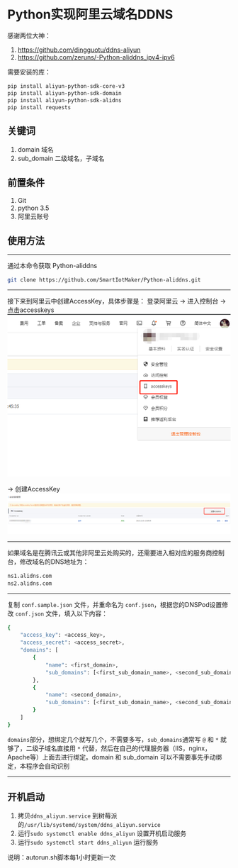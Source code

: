 # Python实现阿里云域名DDNS

感谢两位大神：
1. https://github.com/dingguotu/ddns-aliyun
2. https://github.com/zeruns/-Python-aliddns_ipv4-ipv6


需要安装的库：
```
pip install aliyun-python-sdk-core-v3
pip install aliyun-python-sdk-domain
pip install aliyun-python-sdk-alidns
pip install requests
```

## 关键词

1. domain  域名
2. sub_domain  二级域名，子域名

## 前置条件

1. Git
2. python 3.5
3. 阿里云账号

## 使用方法

---

通过本命令获取 Python-aliddns

```bash
git clone https://github.com/SmartIotMaker/Python-aliddns.git
```

---

接下来到阿里云中创建AccessKey，具体步骤是：
登录阿里云 -> 进入控制台 -> 点击accesskeys ![accesskeys](img/accesskeys.png)

-> 创建AccessKey ![AccessKey](img/create-access-key.png)

---

如果域名是在腾讯云或其他非阿里云处购买的，还需要进入相对应的服务商控制台，修改域名的DNS地址为：

```bash
ns1.alidns.com
ns2.alidns.com
```

---

复制 `conf.sample.json` 文件，并重命名为 `conf.json`，根据您的DNSPod设置修改 `conf.json` 文件，填入以下内容：

```bash
{
    "access_key": <access_key>,
    "access_secret": <access_secret>,
    "domains": [
        {
            "name": <first_domain>,
            "sub_domains": [<first_sub_domain_name>, <second_sub_domain_name>,...]
        },
        {
            "name": <second_domain>,
            "sub_domains": [<first_sub_domain_name>, <second_sub_domain_name>,...]
        }
    ]
}
```

`domains`部分，想绑定几个就写几个，不需要多写，`sub_domains`通常写 `@` 和 `*` 就够了，二级子域名直接用 `*` 代替，然后在自己的代理服务器（IIS，nginx，Apache等）上面去进行绑定。domain 和 sub_domain 可以不需要事先手动绑定，本程序会自动识别

---

## 开机启动
1. 拷贝`ddns_aliyun.service` 到树莓派的`/usr/lib/systemd/system/ddns_aliyun.service`
2. 运行`sudo systemctl enable ddns_aliyun` 设置开机启动服务
3. 运行`sudo systemctl start ddns_aliyun` 运行服务

说明：autorun.sh脚本每1小时更新一次

